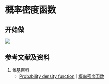 # 概率密度函数

## 
## 

## 开始做

![](/images/概率/连续型随机变量/概率密度函数/1a.jpg)

## 参考文献及资料

1. 维基百科
	- [Probability density function](https://en.wikipedia.org/wiki/Probability_density_function)｜[概率密度函数](https://zh.wikipedia.org/wiki/概率密度函数) 
